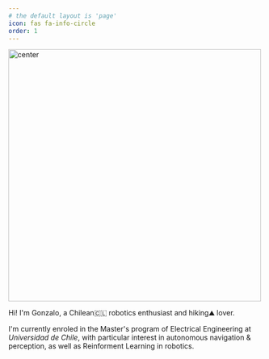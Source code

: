 ```yaml
---
# the default layout is 'page'
icon: fas fa-info-circle
order: 1
---
```


<!-- > Add Markdown syntax content to file `_tabs/about.md`{: .filepath } and it will show up on this page.
{: .prompt-tip } -->

<!-- ![alt text](/assets/img/headers/about.JPG) -->
<img src="/assets/img/headers/about.JPG" alt="center" width="500"/>

Hi! I'm Gonzalo, a Chilean🇨🇱 robotics enthusiast and hiking⛰️ lover.

I'm currently enroled in the Master's program of Electrical Engineering at *Universidad de Chile*, with particular interest in autonomous navigation & perception, as well as Reinforment Learning in robotics.

